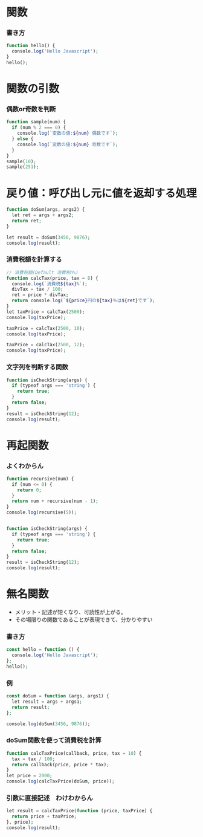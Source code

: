# 関数
### 書き方
```php
function hello() {
  console.log('Hello Javascript');
}
hello();
```
# 関数の引数

### 偶数or奇数を判断
```php
function sample(num) {
  if (num % 2 === 0) {
    console.log(`変数の値:${num} 偶数です`);
  } else {
    console.log(`変数の値:${num} 奇数です`);
  }
}
sample(10);
sample(251);
```
# 戻り値：呼び出し元に値を返却する処理
```php
function doSum(args, args2) {
  let ret = args + args2;
  return ret;
}

let result = doSum(3456, 9876);
console.log(result);
```
### 消費税額を計算する
```php
// 消費税額(Default 消費税n%)
function calcTax(price, tax = 8) {
  console.log(`消費税${tax}%`);
  divTax = tax / 100;
  ret = price * divTax;
  return console.log(`${price}円の${tax}％は${ret}です`);
}
let taxPrice = calcTax(2500);
console.log(taxPrice);

taxPrice = calcTax(2500, 10);
console.log(taxPrice);

taxPrice = calcTax(2500, 12);
console.log(taxPrice);
```
### 文字列を判断する関数
```php
function isCheckString(args) {
  if (typeof args === 'string') {
    return true;
  }
  return false;
}
result = isCheckString(12);
console.log(result);
```
# 再起関数
### よくわからん
```php
function recursive(num) {
  if (num <= 0) {
    return 0;
  }
  return num + recursive(num - 1);
}
console.log(recursive(5));


function isCheckString(args) {
  if (typeof args === 'string') {
    return true;
  }
  return false;
}
result = isCheckString(12);
console.log(result);
```
# 無名関数 
* メリット・記述が短くなり、可読性が上がる。
* その場限りの関数であることが表現できて、分かりやすい
### 書き方
```php
const hello = function () {
  console.log('Hello Javascript');
};
hello();
```
### 例
```php
const doSum = function (args, args1) {
  let result = args + args1;
  return result;
};

console.log(doSum(3456, 9876));
```
### doSum関数を使って消費税を計算
```php
function calcTaxPrice(callback, price, tax = 10) {
  tax = tax / 100;
  return callback(price, price * tax);
}
let price = 2000;
console.log(calcTaxPrice(doSum, price));
```
### 引数に直接記述　わけわからん
```php
let result = calcTaxPrice(function (price, taxPrice) {
  return price + taxPrice;
}, price);
console.log(result);
```
